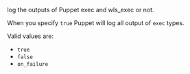 log the outputs of Puppet exec and wls_exec or not.

When you specify `true` Puppet will log all output of `exec` types.

Valid values are:

- `true`
- `false`
- `on_failure`
